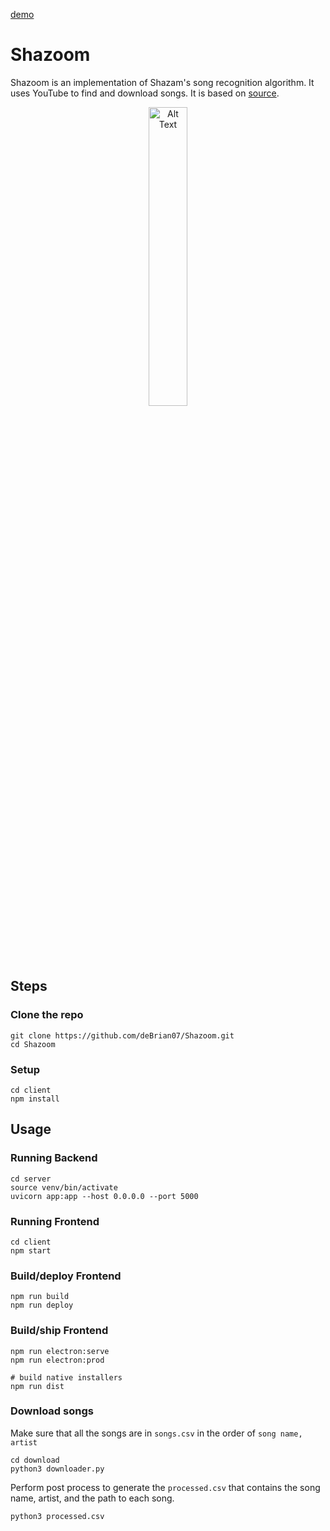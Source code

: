 [demo](https://debrian07.github.io/Shazoom/)
# Shazoom
Shazoom is an implementation of Shazam's song recognition algorithm. It uses YouTube to find and download songs. It is based on [source](https://github.com/cgzirim/seek-tune).
<div align="center">
<img src="https://github.com/user-attachments/assets/cb93fadf-cd39-4320-80f4-dcc7f7bbeaa1" alt="Alt Text" style="width:35%; height:auto;">
</div>

## Steps
### Clone the repo
```
git clone https://github.com/deBrian07/Shazoom.git
cd Shazoom
```
### Setup 
```
cd client
npm install
```
## Usage
### Running Backend
```
cd server
source venv/bin/activate
uvicorn app:app --host 0.0.0.0 --port 5000
```
### Running Frontend 
```
cd client
npm start
```
### Build/deploy Frontend
```
npm run build
npm run deploy
```
### Build/ship Frontend
```
npm run electron:serve
npm run electron:prod

# build native installers
npm run dist
```

### Download songs
Make sure that all the songs are in `songs.csv` in the order of `song name, artist`
```
cd download
python3 downloader.py
```
Perform post process to generate the `processed.csv` that contains the song name, artist, and the path to each song.
```
python3 processed.csv
```

